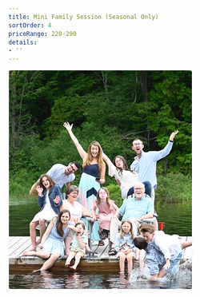 ```yaml
---
title: Mini Family Session (Seasonal Only)
sortOrder: 4
priceRange: 220-290
details:
- ''
---
```

![Mini Family Session](../../assets/miniFamilyPackage.png)
